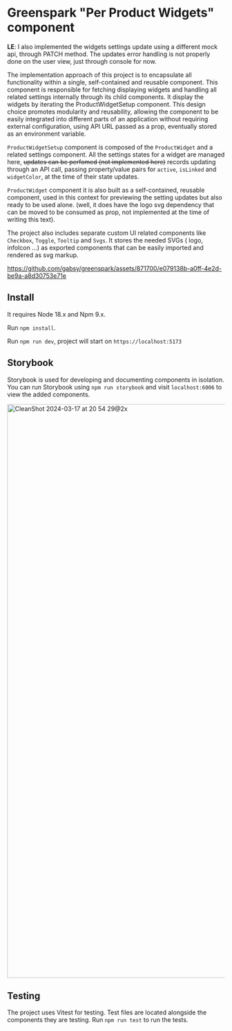 # Greenspark "Per Product Widgets" component

**LE**: I also implemented the widgets settings update using a different mock api, through PATCH method. The updates error handling is not properly done on the user view, just through console for now.

The implementation approach of this project is to encapsulate all functionality within a single, self-contained and reusable component. This component is responsible for fetching displaying widgets and handling all related settings internally through its child components. It display the widgets by iterating the ProductWidgetSetup component. This design choice promotes modularity and reusability, allowing the component to be easily integrated into different parts of an application without requiring external configuration, using API URL passed as a prop, eventually stored as an environment variable.

```ProductWidgetSetup``` component is composed of the ```ProductWidget``` and a related settings component. All the settings states for a widget are managed here, ~~updates can be perfomed (not implemented here)~~ records updating through an API call, passing property/value pairs for ```active```, ```isLinked``` and ```widgetColor```, at the time of their state updates.

```ProductWidget``` component it is also built as a self-contained, reusable component, used in this context for previewing the setting updates but also ready to be used alone. (well, it does have the logo svg dependency that can be moved to be consumed as prop, not implemented at the time of writing this text).

The project also includes separate custom UI related components like ```Checkbox```, ```Toggle```, ```Tooltip``` and ```Svgs```. It stores the needed SVGs ( logo, infoIcon ...) as exported components that can be easily imported and rendered as svg markup.

https://github.com/gabsy/greenspark/assets/871700/e079138b-a0ff-4e2d-be9a-a8d30753e71e

## Install

It requires Node 18.x and Npm 9.x.

Run ```npm install```.

Run ```npm run dev```, project will start on ```https://localhost:5173```

## Storybook
Storybook is used for developing and documenting components in isolation. You can run Storybook using ```npm run storybook``` and visit ```localhost:6006``` to view the added components.

<img width="1325" alt="CleanShot 2024-03-17 at 20 54 29@2x" src="https://github.com/gabsy/greenspark/assets/871700/0a491815-17c8-4323-8695-ac3bcfcdd037">

## Testing
The project uses Vitest for testing. Test files are located alongside the components they are testing. Run ```npm run test``` to run the tests.
